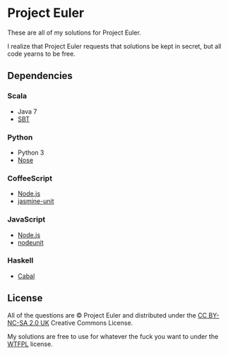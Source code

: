 # Project Euler

These are all of my solutions for Project Euler.

I realize that Project Euler requests that solutions be kept in secret, but all code yearns to be free.

## Dependencies

### Scala

* Java 7
* [SBT](http://www.scala-sbt.org/)

### Python

* Python 3
* [Nose](https://github.com/nose-devs/nose)

### CoffeeScript

* [Node.js](http://nodejs.org/)
* [jasmine-unit](https://github.com/mhevery/jasmine-node)

### JavaScript

* [Node.js](http://nodejs.org/)
* [nodeunit](https://github.com/caolan/nodeunit)

### Haskell

* [Cabal](http://www.haskell.org/cabal/)

## License

All of the questions are © Project Euler and distributed under the
[CC BY-NC-SA 2.0 UK](https://creativecommons.org/licenses/by-nc-sa/2.0/uk/)
Creative Commons License.

My solutions are free to use for whatever the fuck you want to under the
[WTFPL](http://www.wtfpl.net/txt/copying/) license.

